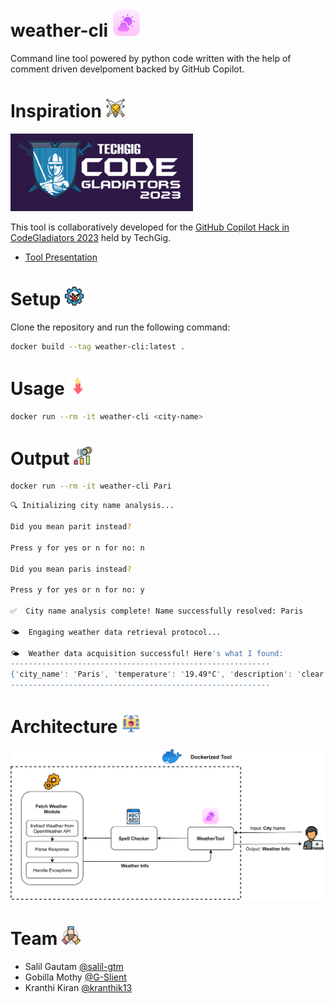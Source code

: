 # weather-cli <img src="icons/icon.png" alt="WeatherTool" width="45"/>

Command line tool powered by python code written with the help of comment driven develpoment backed by GitHub Copilot.

# Inspiration <img src="icons/inspiration.png" alt="Inspiration" width="30"/>

![CodeGladiators23](icons/cg.png)

This tool is collaboratively developed for the [GitHub Copilot Hack in CodeGladiators 2023](https://www.techgig.com/codegladiators/github-copilot-hackathon) held by TechGig.

- [Tool Presentation](https://docs.google.com/presentation/d/1XZ_aivvg0hR2ARfoQQjU0ziPMjVuBPF6mMqtTAT57-8/edit?usp=sharing)

# Setup <img src="icons/setup.png" alt="Setup" width="30"/>

Clone the repository and run the following command:

```bash
docker build --tag weather-cli:latest .
```

# Usage <img src="icons/usage.png" alt="Usage" width="30"/>

```bash
docker run --rm -it weather-cli <city-name>
```

# Output <img src="icons/output.png" alt="Output" width="30"/>

```bash
docker run --rm -it weather-cli Pari
```

```bash
🔍 Initializing city name analysis...

Did you mean parit instead?

Press y for yes or n for no: n

Did you mean paris instead?

Press y for yes or n for no: y

✅  City name analysis complete! Name successfully resolved: Paris

🌤️  Engaging weather data retrieval protocol...

🌤️  Weather data acquisition successful! Here's what I found:
----------------------------------------------------------
{'city_name': 'Paris', 'temperature': '19.49°C', 'description': 'clear sky'}
----------------------------------------------------------
```

# Architecture <img src="icons/arch-icon.png" alt="Architecture" width="30"/>

<img src="icons/arch.png" alt="WeatherTool Architecture"/>

# Team <img src="icons/team.png" alt="Team" width="30"/>

- Salil Gautam [@salil-gtm](https://github.com/salil-gtm)
- Gobilla Mothy [@G-Slient](https://github.com/G-Slient/)
- Kranthi Kiran [@kranthik13](https://github.com/kranthik13/)
